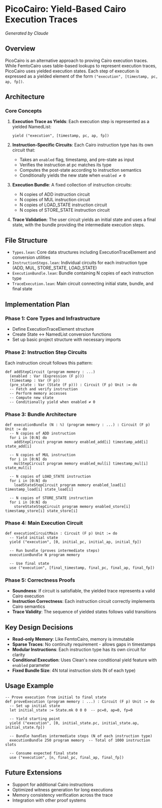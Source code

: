 # PicoCairo: Yield-Based Cairo Execution Traces

*Generated by Claude*

## Overview

PicoCairo is an alternative approach to proving Cairo execution traces. While FemtoCairo uses table-based lookups to represent execution traces, PicoCairo uses yielded execution states. Each step of execution is expressed as a yielded element of the form `("execution", [timestamp, pc, ap, fp])`.

## Architecture

### Core Concepts

1. **Execution Trace as Yields**: Each execution step is represented as a yielded NamedList:
   ```lean
   yield ("execution", [timestamp, pc, ap, fp])
   ```

2. **Instruction-Specific Circuits**: Each Cairo instruction type has its own circuit that:
   - Takes an `enabled` flag, timestamp, and pre-state as input
   - Verifies the instruction at pc matches its type
   - Computes the post-state according to instruction semantics
   - Conditionally yields the new state when `enabled ≠ 0`

3. **Execution Bundle**: A fixed collection of instruction circuits:
   - N copies of ADD instruction circuit
   - N copies of MUL instruction circuit
   - N copies of LOAD_STATE instruction circuit
   - N copies of STORE_STATE instruction circuit

4. **Trace Validation**: The user circuit yields an initial state and uses a final state, with the bundle providing the intermediate execution steps.

## File Structure

- `Types.lean`: Core data structures including ExecutionTraceElement and conversion utilities
- `InstructionSteps.lean`: Individual circuits for each instruction type (ADD, MUL, STORE_STATE, LOAD_STATE)
- `ExecutionBundle.lean`: Bundle containing N copies of each instruction type
- `TraceExecution.lean`: Main circuit connecting initial state, bundle, and final state

## Implementation Plan

### Phase 1: Core Types and Infrastructure
- Define ExecutionTraceElement structure
- Create State ↔ NamedList conversion functions
- Set up basic project structure with necessary imports

### Phase 2: Instruction Step Circuits
Each instruction circuit follows this pattern:
```lean
def addStepCircuit (program memory : ...)
  (enabled : Var (Expression (F p)))
  (timestamp : Var (F p))
  (pre_state : Var (State (F p))) : Circuit (F p) Unit := do
  -- Fetch and verify instruction
  -- Perform memory accesses
  -- Compute new state
  -- Conditionally yield when enabled ≠ 0
```

### Phase 3: Bundle Architecture
```lean
def executionBundle (N : ℕ) (program memory : ...) : Circuit (F p) Unit := do
  -- N copies of ADD instruction
  for i in [0:N] do
    addStepCircuit program memory enabled_add[i] timestamp_add[i] state_add[i]

  -- N copies of MUL instruction
  for i in [0:N] do
    mulStepCircuit program memory enabled_mul[i] timestamp_mul[i] state_mul[i]

  -- N copies of LOAD_STATE instruction
  for i in [0:N] do
    loadStateStepCircuit program memory enabled_load[i] timestamp_load[i] state_load[i]

  -- N copies of STORE_STATE instruction
  for i in [0:N] do
    storeStateStepCircuit program memory enabled_store[i] timestamp_store[i] state_store[i]
```

### Phase 4: Main Execution Circuit
```lean
def executionCircuitMain : Circuit (F p) Unit := do
  -- Yield initial state
  yield ("execution", [0, initial_pc, initial_ap, initial_fp])

  -- Run bundle (proves intermediate steps)
  executionBundle N program memory

  -- Use final state
  use ("execution", [final_timestamp, final_pc, final_ap, final_fp])
```

### Phase 5: Correctness Proofs
- **Soundness**: If circuit is satisfiable, the yielded trace represents a valid Cairo execution
- **Instruction Correctness**: Each instruction circuit correctly implements Cairo semantics
- **Trace Validity**: The sequence of yielded states follows valid transitions

## Key Design Decisions

- **Read-only Memory**: Like FemtoCairo, memory is immutable
- **Sparse Traces**: No continuity requirement - allows gaps in timestamps
- **Modular Instructions**: Each instruction type has its own circuit for clarity
- **Conditional Execution**: Uses Clean's new conditional yield feature with `enabled` parameter
- **Fixed Bundle Size**: 4N total instruction slots (N of each type)

## Usage Example

```lean
-- Prove execution from initial to final state
def proveExecution (program memory : ...) : Circuit (F p) Unit := do
  -- Set up initial state
  let initial_state := State.mk 0 0 0  -- pc=0, ap=0, fp=0

  -- Yield starting point
  yield ("execution", [0, initial_state.pc, initial_state.ap, initial_state.fp])

  -- Bundle handles intermediate steps (N of each instruction type)
  executionBundle 250 program memory  -- Total of 1000 instruction slots

  -- Consume expected final state
  use ("execution", [n, final_pc, final_ap, final_fp])
```

## Future Extensions

- Support for additional Cairo instructions
- Optimized witness generation for long executions
- Memory consistency verification across the trace
- Integration with other proof systems